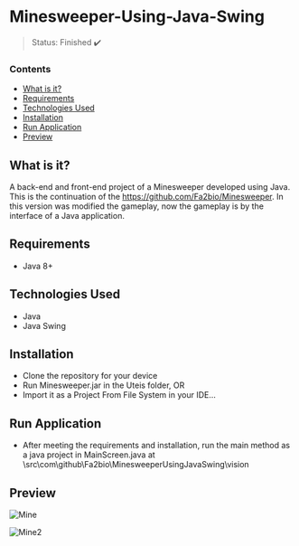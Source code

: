 <h1>Minesweeper-Using-Java-Swing</h1>

> Status: Finished ✔️

### Contents
  
* [What is it?](#what-is-it)
* [Requirements](#requirements)
* [Technologies Used](#technologies)
* [Installation](#installation)
* [Run Application](#run-application)
* [Preview](#preview)

## <a name="what-is-it"></a>What is it?

A back-end and front-end project of a Minesweeper developed using Java. This is the continuation of the https://github.com/Fa2bio/Minesweeper. In this version was modified the gameplay, now the gameplay is by the interface of a Java application.

## <a name="requirements"></a>Requirements

- Java 8+

## <a name="technologies"></a>Technologies Used

- Java
- Java Swing

## <a name="installation"></a>Installation

- Clone the repository for your device
- Run Minesweeper.jar in the Uteis folder, OR
- Import it as a Project From File System in your IDE...

## <a name="run-application"></a>Run Application

- After meeting the requirements and installation, run the main method as a java project in 
MainScreen.java at \src\com\github\Fa2bio\MinesweeperUsingJavaSwing\vision

## <a name="preview"></a>Preview

![Mine](https://user-images.githubusercontent.com/41877566/200029693-7624c56e-3ad3-4d46-8ba6-1f4ad2996021.png)

![Mine2](https://user-images.githubusercontent.com/41877566/200030037-32c7b839-4b75-4815-b3d2-3131c5f7eccb.png)
